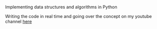 Implementing data structures and algorithms in Python

Writing the code in real time and going over the concept on my youtube channel [here](https://www.youtube.com/channel/UCQapPUhCo82tx67NlWE7yJw?view_as=subscriber)
